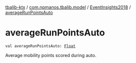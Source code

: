 [tbalib-ktx](../../index.md) / [com.npmanos.tbalib.model](../index.md) / [EventInsights2018](index.md) / [averageRunPointsAuto](./average-run-points-auto.md)

# averageRunPointsAuto

`val averageRunPointsAuto: `[`Float`](https://kotlinlang.org/api/latest/jvm/stdlib/kotlin/-float/index.html)

Average mobility points scored during auto.

